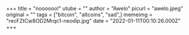 +++
title = "noooooo!"
utube = ""
author = "Awelo"
picurl = "awelo.jpeg"
original = ""
tags = ["bitcoin", "altcoins", "sad",]
memeimg = "recFZtCw8OD2Mrqc1-neodip.jpg"
date = "2022-01-11T00:10:26.000Z"
+++